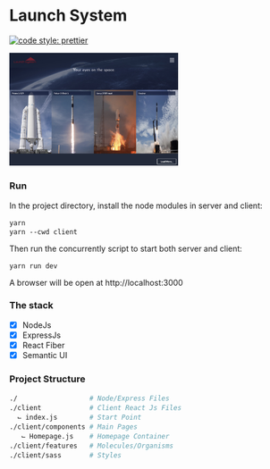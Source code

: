 # Launch System

[![code style: prettier](https://img.shields.io/badge/code_style-prettier-ff69b4.svg?style=flat-square)](https://github.com/prettier/prettier)

<img title="logo" src="client/public/assets/images/preview.jpg" width="60%" alt='demo'>

### Run

In the project directory, install the node modules in server and client:

```shell
yarn
yarn --cwd client
```

Then run the concurrently script to start both server and client:
```shell
yarn run dev
```

A browser will be open at http://localhost:3000

### The stack

- [x] NodeJs
- [x] ExpressJs
- [x] React Fiber
- [x] Semantic UI

### Project Structure

```sh
./                  # Node/Express Files
./client            # Client React Js Files
  ⌙ index.js        # Start Point
./client/components # Main Pages
   ⌙ Homepage.js    # Homepage Container   
./client/features   # Molecules/Organisms
./client/sass       # Styles
```  
